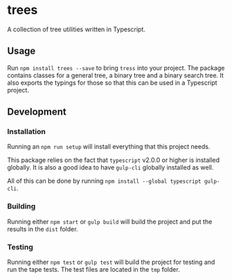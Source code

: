 # trees
A collection of tree utilities written in Typescript.

## Usage

Run `npm install trees --save` to bring `tress` into your project. The package contains classes for a general tree, a binary tree and a binary search tree. It also exports the typings for those so that this can be used in a Typescript project. 

## Development

### Installation

Running an `npm run setup` will install everything that this project needs.

This package relies on the fact that `typescript` v2.0.0 or higher is installed globally. It is also a good idea to have `gulp-cli` globally installed as well.

All of this can be done by running `npm install --global typescript gulp-cli`.

### Building

Running either `npm start` or `gulp build` will build the project and put the results in the `dist` folder.

### Testing

Running either `npm test` or `gulp test` will build the project for testing and run the tape tests. The test files are located in the `tmp` folder.
